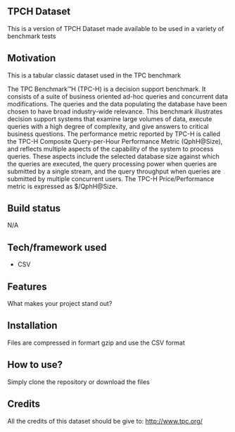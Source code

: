 ## TPCH Dataset
This is a version of TPCH Dataset made available to be used in a variety of benchmark tests

## Motivation
This is a tabular classic dataset used in the TPC benchmark 

The TPC Benchmark™H (TPC-H) is a decision support benchmark. It consists of a suite of business oriented ad-hoc queries and concurrent data modifications. The queries and the data populating the database have been chosen to have broad industry-wide relevance. This benchmark illustrates decision support systems that examine large volumes of data, execute queries with a high degree of complexity, and give answers to critical business questions. The performance metric reported by TPC-H is called the TPC-H Composite Query-per-Hour Performance Metric (QphH@Size), and reflects multiple aspects of the capability of the system to process queries. These aspects include the selected database size against which the queries are executed, the query processing power when queries are submitted by a single stream, and the query throughput when queries are submitted by multiple concurrent users. The TPC-H Price/Performance metric is expressed as $/QphH@Size.

## Build status
N/A

## Tech/framework used
* CSV

## Features
What makes your project stand out?

## Installation
Files are compressed in formart gzip and use the CSV format

## How to use?
Simply clone the repository or download the files

## Credits
All the credits of this dataset should be give to: http://www.tpc.org/
